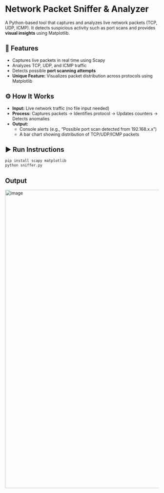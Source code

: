 # Network Packet Sniffer & Analyzer

A Python-based tool that captures and analyzes live network packets (TCP, UDP, ICMP). It detects suspicious activity such as port scans and provides **visual insights** using Matplotlib.

## 🚀 Features
- Captures live packets in real time using Scapy  
- Analyzes TCP, UDP, and ICMP traffic  
- Detects possible **port scanning attempts**  
- **Unique Feature:** Visualizes packet distribution across protocols using Matplotlib  

## ⚙️ How It Works
- **Input:** Live network traffic (no file input needed)  
- **Process:** Captures packets → Identifies protocol → Updates counters → Detects anomalies  
- **Output:**  
  - Console alerts (e.g., “Possible port scan detected from 192.168.x.x”)  
  - A bar chart showing distribution of TCP/UDP/ICMP packets  

## ▶️ Run Instructions
```bash
pip install scapy matplotlib
python sniffer.py
```
## Output 
<img width="1914" height="975" alt="image" src="https://github.com/user-attachments/assets/52811379-9efe-475a-ba96-591c9c9411cf" />

